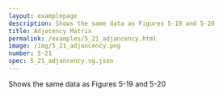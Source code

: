 ```yaml
---
layout: examplepage
description: Shows the same data as Figures 5-19 and 5-20
title: Adjacency Matrix
permalink: /examples/5_21_adjancency.html
image: /img/5_21_adjancency.png
number: 5-21
spec: 5_21_adjancency.vg.json
---
```

Shows the same data as Figures 5-19 and 5-20
